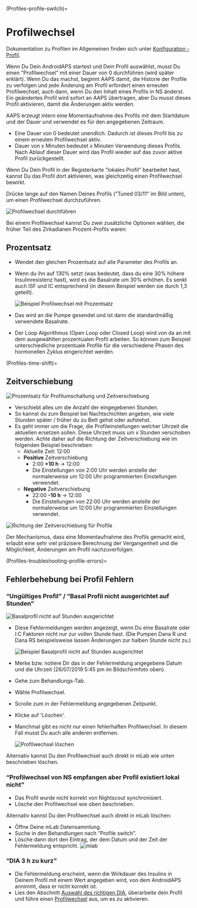 (Profiles-profile-switch)=

# Profilwechsel

Dokumentation zu Profilen im Allgemeinen finden sich unter [Konfiguration - Profil](Config-Builder-profile).

Wenn Du Dein AndroidAPS startest und Dein Profil auswählst, musst Du einen "Profilwechsel" mit einer Dauer von 0 durchführen (wird später erklärt). Wenn Du das machst, beginnt AAPS damit, die Historie der Profile zu verfolgen und jede Änderung am Profil erfordert einen erneuten Profilwechsel, auch dann, wenn Du den Inhalt eines Profils in NS änderst. Ein geändertes Profil wird sofort an AAPS übertragen, aber Du musst dieses Profil aktivieren, damit die Änderungen aktiv werden.

AAPS erzeugt intern eine Momentaufnahme des Profils mit dem Startdatum und der Dauer und verwendet es für den angegebenen Zeitraum.

* Eine Dauer von 0 bedeutet unendlich. Dadurch ist dieses Profil bis zu einem erneuten Profilwechsel aktiv.
* Dauer von x Minuten bedeutet x Minuten Verwendung dieses Profils. Nach Ablauf dieser Dauer wird das Profil wieder auf das zuvor aktive Profil zurückgestellt.

Wenn Du Dein Profil in der Registerkarte "lokales Profil" bearbeitet hast, kannst Du das Profil dort aktivieren, was gleichzeitig einen Profilwechsel bewirkt.

Drücke lange auf den Namen Deines Profils ("Tuned 03/11" im Bild unten), um einen Profilwechsel durchzuführen.

![Profilwechsel durchführen](../images/ProfileSwitch_HowTo.png)

Bei einem Profilwechsel kannst Du zwei zusätzliche Optionen wählen, die früher Teil des Zirkadianen Prozent-Profils waren:

## Prozentsatz

* Wendet den gleichen Prozentsatz auf alle Parameter des Profils an. 
* Wenn du ihn auf 130% setzt (was bedeutet, dass du eine 30% höhere Insulinresistenz hast), wird es die Basalrate um 30% erhöhen. Es senkt auch ISF und IC entsprechend (in diesem Beispiel werden sie durch 1,3 geteilt).
  
  ![Beispiel Profilwechsel mit Prozentsatz](../images/ProfileSwitchPercentage.png)

* Das wird an die Pumpe gesendet und ist dann die standardmäßig verwendete Basalrate.

* Der Loop Algorithmus (Open Loop oder Closed Loop) wird von da an mit dem ausgewählten prozentualen Profil arbeiten. So können zum Beispiel unterschiedliche prozentuale Profile für die verschiedene Phasen des hormonellen Zyklus eingerichtet werden.

(Profiles-time-shift)=

## Zeitverschiebung

![Prozentsatz für Profilumschaltung und Zeitverschiebung](../images/ProfileSwitchTimeShift2.png)

* Verschiebt alles um die Anzahl der eingegebenen Stunden. 
* So kannst du zum Beispiel bei Nachtschichten angeben, wie viele Stunden später / früher du zu Bett gehst oder aufstehst.
* Es geht immer um die Frage, die Profileinstellungen welcher Uhrzeit die aktuellen ersetzen sollen. Diese Uhrzeit muss um x Stunden verschoben werden. Achte daher auf die Richtung der Zeitverschiebung wie im folgenden Beispiel beschrieben: 
  * Aktuelle Zeit: 12:00
  * **Positive** Zeitverschiebung 
    * 2:00 **+10 h** -> 12:00
    * Die Einstellungen von 2:00 Uhr werden anstelle der normalerweise um 12:00 Uhr programmierten Einstellungen verwendet.
  * **Negative** Zeitverschiebung 
    * 22:00 **-10 h** -> 12:00
    * Die Einstellungen von 22:00 Uhr werden anstelle der normalerweise um 12:00 Uhr programmierten Einstellungen verwendet.

![Richtung der Zeitverschiebung für Profile](../images/ProfileSwitch_PlusMinus2.png)

Der Mechanismus, dass eine Momentaufnahme des Profils gemacht wird, erlaubt eine sehr viel präzisere Berechnung der Vergangenheit und die Möglichkeit, Änderungen am Profil nachzuverfolgen.

(Profiles-troubleshooting-profile-errors)=

## Fehlerbehebung bei Profil Fehlern

### “Ungültiges Profil” / “Basal Profil nicht ausgerichtet auf Stunden”

![Basalprofil nicht auf Stunden ausgerichtet](../images/BasalNotAlignedToHours2.png)

* Diese Fehlermeldungen werden angezeigt, wenn Du eine Basalrate oder I:C Faktoren nicht nur zur vollen Stunde hast. (Die Pumpen Dana R und Dana RS beispielsweise lassen Änderungen zur halben Stunde nicht zu.)
  
  ![Beispiel Basalprofil nicht auf Stunden ausgerichtet](../images/ProfileNotAlignedToHours.png)

* Merke bzw. notiere Dir das in der Fehlermeldung angegebene Datum und die Uhrzeit (26/07/2019 5:45 pm im Bildschirmfoto oben).

* Gehe zum Behandlungs-Tab.
* Wähle Profilwechsel.
* Scrolle zum in der Fehlermeldung angegebenen Zeitpunkt.
* Klicke auf 'Löschen'.
* Manchmal gibt es nicht nur einen fehlerhaften Profilwechsel. In diesem Fall musst Du auch alle anderen entfernen.
  
  ![Profilwechsel löschen](../images/PSRemove.png)

Alternativ kannst Du den Profilwechsel auch direkt in mLab wie unten beschrieben löschen.

### “Profilwechsel von NS empfangen aber Profil existiert lokal nicht”

* Das Profil wurde nicht korrekt von Nightscout synchronisiert.
* Lösche den Profilwechsel wie oben beschrieben.

Alternativ kannst Du den Profilwechsel auch direkt in mLab löschen:

* Öffne Deine mLab Datensammlung.
* Suche in den Behandlungen nach “Profile switch”.
* Lösche dann dort den Eintrag, der dem Datum und der Zeit der Fehlermeldung entspricht. ![mlab](../images/mLabDeletePS.png)

### “DIA 3 h zu kurz”

* Die Fehlermeldung erscheint, wenn die Wirkdauer des Insulins in Deinem Profil mit einem Wert angegeben wird, von dem AndroidAPS annimmt, dass er nicht korrekt ist. 
* Lies den Abschnitt [Auswahl des richtigen DIA](https://www.diabettech.com/insulin/why-we-are-regularly-wrong-in-the-duration-of-insulin-action-dia-times-we-use-and-why-it-matters/), überarbeite dein Profil und führe einen [Profilwechsel](../Usage/Profiles) aus, um es zu aktivieren.